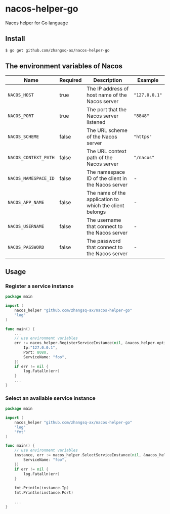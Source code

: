 # nacos-helper-go
Nacos helper for Go language

## Install

```bash
$ go get github.com/zhangsq-ax/nacos-helper-go
```

## The environment variables of Nacos

Name | Required | Description | Example
---- | ---- | ---- | ----
`NACOS_HOST` | true | The IP address of host name of the Nacos server | `"127.0.0.1"`
`NACOS_PORT` | true | The port that the Nacos server listened | `"8848"`
`NACOS_SCHEME` | false | The URL scheme of the Nacos server | `"https"`
`NACOS_CONTEXT_PATH` | false | The URL context path of the Nacos server | `"/nacos"`
`NACOS_NAMESPACE_ID` | false | The namespace ID of the client in the Nacos server | -
`NACOS_APP_NAME` | false | The name of the application to which the client belongs | -
`NACOS_USERNAME` | false | The username that connect to the Nacos server | -
`NACOS_PASSWORD` | false | The password that connect to the Nacos server | -

## Usage

### Register a service instance

```go
package main

import (
	nacos_helper "github.com/zhangsq-ax/nacos-helper-go"
	"log"
)

func main() {
	...
	// use environment variables
	err := nacos_helper.RegisterServiceInstance(nil, &nacos_helper.options.RegisterServiceOptions{
		Ip:"127.0.0.1",
		Port: 8080,
		ServiceName: "foo",
	})
	if err != nil {
		log.Fatalln(err)
	}
	...
}
```

### Select an available service instance

```go
package main

import (
	nacos_helper "github.com/zhangsq-ax/nacos-helper-go"
	"log"
	"fmt"
)

func main() {
	// use environment variables
	instance, err := nacos_helper.SelectServiceInstance(nil, &nacos_helper.options.SelectServiceInstanceOptions{
	    ServiceName: "foo",
	})
	if err != nil {
		log.Fatalln(err)
	}
	
	fmt.Println(instance.Ip)
	fmt.Println(instance.Port)
	
	...
}
```
